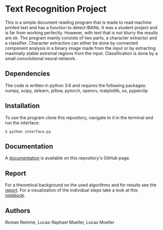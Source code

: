 # Text Recognition Project
This is a simple document reading program that is made to read machine printed text and has a function to detect IBANs.
It was a student project and is far from working perfectly. However, with text that is not blurry the results are ok.
The program mainly consists of two parts, a character extractor and a classifier. Character extraction can either be done by connected component analysis in a binary image made from the input or by extracting maximally stable extremal regions from the input. 
Classification is done by a small convolutional neural network.

## Dependencies
The code is written in python 3.6 and requires the following packages: 
numpy, scipy, sklearn, pillow, pytorch, opencv, matplotlib, os, pyperclip

## Installation
To use the program clone this repository, navigate to it in the terminal and run the interface:

```
$ python interface.py
```

## Documentation
A [documentation](https://lucasmllr.github.io/text_recogition_project/) is available on this repository's GitHub page.

## Report
For a theoretical background on the used algorithms and for results see the [report](https://github.com/lucasmllr/text_recogition_project/raw/master/report.pdf).
For a visualization of the individual steps take a look at this [notebook](https://github.com/lucasmllr/text_recogition_project/blob/master/Evaluate.ipynb).

## Authors
Roman Remme, Lucas-Raphael Mueller, Lucas Moeller

